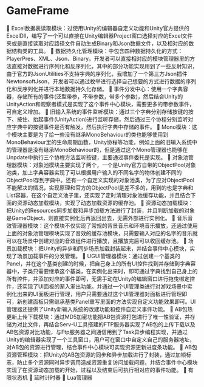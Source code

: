 # GameFrame
	Excel数据表读取模块：过使用Unity的编辑器自定义功能和Unity官方提供的ExcelDll，编写了一个可以直接在Unity编辑器Project窗口选择对应的Excel文件夹或是直接读取对应路径文件自动生成Binary和Json数据文件，以及相对应的数据结构类的工具。
	数据持久化管理模块：中包含四种数据持久化的方式：PlayerPres、XML、Json、Binary。开发者可以直接相对应的模块管理器里的方法直接对数据进行序列化和反序列化，其中的部分功能实现用到了一些反射知识，由于官方的JsonUtilities不支持字典的序列化，我增加了一个第三方Json插件NewtonsoftJson，开发者可以通过枚举进行选择自己想要的方式进行数据的序列化和反序列化并进行本地数据持久化存储。
	事件分发中心：使用一个字典容器，存储所有的事件(泛型带参，不带参数，带多个参数)，然后结合Unity的UnityAction和观察者模式是实现了这个事件中心模块，需要更多的带参数事件，可自定义增加。
	旧输入系统的事件监听模块：通过三个字典分别存储按键的按下、按住、抬起事件(UnityAction)进行监听存储，然后通过三个协程分别监听对应字典中的按键事件是否有触发，然后执行字典中存储的事件。
	Mono模块：这个模块主要是为了给一些没有继承MonoBehaviour的类也能够使用到MonoBehaviour里的生命周期函数，Unity协程等功能，例如上面的旧输入系统中的管理器是没有继承MonoBehaviour的，但是通过这个Mono管理器也能够在Unpdate中执行三个协程方法监听按键，主要通过事件委托是实现。
	对象池管理器模块：对象池模块主要实现了两个，一个是Unity官方自带的ObjectPool对象池类，加上字典容器实现了可以根据用户输入的不同名字的物体创建不同的ObjectPool存到字典中。还有一个自定义实现的对象池类，为了应对ObjectPool不能解决的情况，实现原理和官方的ObjectPool是差不多的，用到的也是字典和List容器，在这个自定义池子里，还实现了定时清理对象池缓存功能，并且结合下面的资源动态加载模块，实现了动态加载资源的缓存池。
	资源动态加载模块：把Unity的Resources同步加载和异步加载方法进行了封装，并且判断加载的对象是GameObject，则直接实例化后再返回出去，无需外部进行实例化。
	音乐音效管理器模块：这个模块不仅实现了常规的背景音乐和环境音乐播放，还通过使用上面的对象池管理模块实现了音效的缓存池模块，只需要输入对应的名字的音乐就可以在场景中创建对应的音效组件进行播放，且播放完后可以收回缓存池。
	场景加载模块：把Unity的异步和同步场景加载封装起来，并结合事件中心模块，实现了场景加载事件的分发管理。
	UGUI管理器模块：通过创建一个基类的Panel，并在这个基类创建的时候，把自己身上的所有UI控件找到并存储到字典容器中，子类只需要继承这个基类，在实例化出来时，即可通过字典找到自己身上的所有控件，并添加对应的事件即可，无需手动在Unity的编辑窗口进行拖曳绑定控件，还实现了UI面板的渐入渐出功能。并通过一个UI管理类进行对游戏场景中实例化出来的UI面板进行管理，用户只需要通过这个UI管理器对面板进行管理即可，新创建面板只需继承基类Panel重写里面的方法实现自定义功能效果即可。UI管理器还提供了Unity新输入系统的改建功能和控件自定义事件功能。
	AB包热更新上传下载模块：通过MD5加密功能把AB包资源打包进行了唯一性验证，并存储为对比文件，再结合Serv-U工具搭建的FTP服务器实现了AB包的上传下载以及AB包资源对比功能，与Ftp服务器之间通信用到了Task异步编程实现，并通过Unity的编辑器实现了一个工具窗口，用户可在窗口中自定义自己的服务器地址，对AB包的资源进行管理，结合事件中心模块可实现资源更新进度条功能。
	AB包资源管理模块：把Unity的AB包资源的同步和异步加载进行了封装，通过加锁标志，防止多个资源同时异步调用造成资源重复访问加载问题，并结合事件中心模块实现了在资源动态加载的开始，过程以及结束后可执行相对应的事件功能。
	有限状态机
	延时计时器
	Lua管理器
